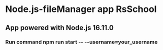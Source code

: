 # Node.js-fileManager app RsSchool

## App powered with Node.js 16.11.0

### Run command npm run start -- --username=your_username

